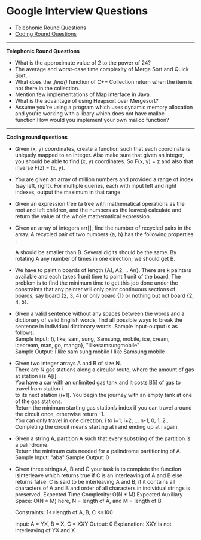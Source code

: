 
# Google Interview Questions

* [Telephonic Round Questions](#quiz)
* [Coding Round Questions](#coding)

____


<b name="quiz">Telephonic Round Questions</b><br/>

- What is the approximate value of 2 to the power of 24?
- The average and worst-case time complexity of Merge Sort and Quick Sort.
- What does the *.find()* function of C++ Collection return when the item is not there in the collection.
- Mention few implementations of Map interface in Java.
- What is the advantage of using Heapsort over Mergesort?
- Assume you're using a program which uses dynamic memory allocation and you're working with a libary which does not have malloc function.How would you implement your own malloc function?
____


<b name="coding">Coding round questions</b><br/>

- Given (x, y) coordinates, create a function such that each coordinate is uniquely mapped to an integer. Also make sure that given an integer, you should be able to find (x, y) coordinates. So F(x, y) = z and also that inverse F(z) = (x, y).
- You are given an array of million numbers and provided a range of index (say left, right). For multiple queries, each with input left and right indexes, output the maximum in that range.
- Given an expression tree (a tree with mathematical operations as the root and left children, and the numbers as the leaves) calculate and return the value of the whole mathematical expression.
- Given an array of integers arr[], find the number of recycled pairs in the array. A recycled pair of two numbers {a, b} has the following properties :

  A should be smaller than B.
  Several digits should be the same.
  By rotating A any number of times in one direction, we should get B.
  
- We have to paint n boards of length {A1, A2, .. An}. There are k painters available and each takes 1 unit time to paint 1 unit of the board. The problem is to find the minimum time to get this job done under the constraints that any painter will only paint continuous sections of boards, say board {2, 3, 4} or only board {1} or nothing but not board {2, 4, 5}.
- Given a valid sentence without any spaces between the words and a dictionary of valid English words, find all possible ways to break the sentence in individual dictionary words. Sample input-output is as follows: <br/>
  Sample Input:  {i, like, sam, sung, Samsung, mobile, ice, cream, icecream, man, go, mango}, "ilikesamsungmobile"  <br/>
  Sample Output: I like sam sung mobile
                 I like Samsung mobile
                 
- Given two integer arrays A and B of size N.<br>
  There are N gas stations along a circular route, where the amount of gas at station i is A[i].<br>
  You have a car with an unlimited gas tank and it costs B[i] of gas to travel from station i<br>
  to its next station (i+1). You begin the journey with an empty tank at one of the gas stations.<br>
  Return the minimum starting gas station’s index if you can travel around the circuit once, otherwise return -1.<br>
  You can only travel in one direction. i to i+1, i+2, … n-1, 0, 1, 2.. Completing the circuit means starting at i and
  ending up at i again.<br>
  
- Given a string A, partition A such that every substring of the partition is a palindrome.<br>
  Return the minimum cuts needed for a palindrome partitioning of A.<br>
    Sample Input: "aba"
    Sample Output: 0 
- Given three strings A, B and C your task is to complete the function isInterleave which returns true if C is an interleaving of A and B else returns false. C is said to be       interleaving A and B, if it contains all characters of A and B and order of all characters in individual strings is preserved.
  Expected Time Complexity: O(N * M)
  Expected Auxiliary Space: O(N * M)
  here, N = length of A, and M = length of B

  Constraints:
  1<=length of A, B, C <=100
  
  Input:
  A = YX, B = X, C = XXY
  Output: 0
  Explanation: XXY is not interleaving
  of YX and X
